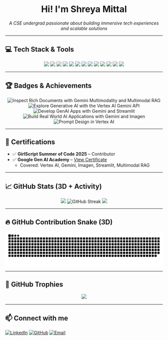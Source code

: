 <h1 align="center">Hi! I'm Shreya Mittal</h1>
<p align="center">
  <i>A CSE undergrad passionate about building immersive tech experiences and scalable solutions</i>
</p>

---

## 💻 Tech Stack & Tools

<p align="center">
  <img src="https://img.shields.io/badge/Python-3670A0?style=for-the-badge&logo=python&logoColor=ffdd54"/>
  <img src="https://img.shields.io/badge/C/C++-00599C?style=for-the-badge&logo=c&logoColor=white"/>
  <img src="https://img.shields.io/badge/HTML5-e34c26?style=for-the-badge&logo=html5&logoColor=white"/>
  <img src="https://img.shields.io/badge/CSS3-1572B6?style=for-the-badge&logo=css3&logoColor=white"/>
  <img src="https://img.shields.io/badge/JavaScript-f7df1e?style=for-the-badge&logo=javascript&logoColor=black"/>
  <img src="https://img.shields.io/badge/React-61DAFB?style=for-the-badge&logo=react&logoColor=black"/>
  <img src="https://img.shields.io/badge/Three.js-000000?style=for-the-badge&logo=three.js&logoColor=white"/>
  <img src="https://img.shields.io/badge/Docker-2496ed?style=for-the-badge&logo=docker&logoColor=white"/>
  <img src="https://img.shields.io/badge/Kubernetes-326ce5?style=for-the-badge&logo=kubernetes&logoColor=white"/>
  <img src="https://img.shields.io/badge/Git-F05032?style=for-the-badge&logo=git&logoColor=white"/>
  <img src="https://img.shields.io/badge/GitHub-181717?style=for-the-badge&logo=github&logoColor=white"/>
  <img src="https://img.shields.io/badge/MySQL-4479A1?style=for-the-badge&logo=mysql&logoColor=white"/>
  <img src="https://img.shields.io/badge/Figma-F24E1E?style=for-the-badge&logo=figma&logoColor=white"/>
</p>

---

## 🏆 Badges & Achievements

<p align="center">
  <img src="https://iili.io/FgeoJEX.png" alt="Inspect Rich Documents with Gemini Multimodality and Multimodal RAG" width="250"/>
  <img src="https://iili.io/FgeoFYG.png" alt="Explore Generative AI with the Vertex AI Gemini API" width="250"/>
  <img src="https://iili.io/FgeoHBt.png" alt="Develop GenAI Apps with Gemini and Streamlit" width="250"/>
  <img src="https://iili.io/Fgeo32s.png" alt="Build Real World AI Applications with Gemini and Imagen" width="250"/>
  <img src="https://iili.io/Fgeo32s.png" alt="Prompt Design in Vertex AI" width="250"/>
</p>

---

## 📜 Certifications

- ✅ **GirlScript Summer of Code 2025** – Contributor
- ✅ **Google Gen AI Academy** – [View Certificate](https://drive.google.com/file/d/1NsqsjrbOM9uoE_j5T2QlhTW25Na5ASG7/view?usp=sharing)
  - Covered: Vertex AI, Gemini, Imagen, Streamlit, Multimodal RAG

---

## 📈 GitHub Stats (3D + Activity)

<p align="center">
  <img src="https://github-readme-stats.vercel.app/api?username=shrxyyya&show_icons=true&theme=radical"/>
  <img src="https://github-readme-streak-stats-eight.vercel.app?user=shrxyyya&theme=radical&mode=weekly" alt="GitHub Streak" />
  <img src="https://github-readme-activity-graph.vercel.app/graph?username=shrxyyya&theme=react-dark"/>
</p>

---

## 🔥 GitHub Contribution Snake (3D)

<p align="center">
  <img src="https://raw.githubusercontent.com/platane/snk/output/github-contribution-grid-snake.svg" alt="snake"/>
</p>

---

## 🏅 GitHub Trophies

<p align="center">
  <img src="https://github-profile-trophy.vercel.app/?username=shrxyyya&theme=onedark&column=4&margin-w=10&margin-h=10"/>
</p>

---

## 📫 Connect with me

[![LinkedIn](https://img.shields.io/badge/LinkedIn-blue?style=flat&logo=linkedin)](https://linkedin.com/in/shreya-mittal3)
[![GitHub](https://img.shields.io/badge/GitHub-black?style=flat&logo=github)](https://github.com/shrxyyya)
[![Email](https://img.shields.io/badge/Gmail-red?style=flat&logo=gmail)](mailto:shreya5.mittal3@gmail.com)

